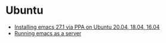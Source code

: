 # Ubuntu

- [Installing emacs 27.1 via PPA on Ubuntu 20.04, 18.04, 16.04](https://ubuntuhandbook.org/index.php/2020/09/install-emacs-27-1-ppa-ubuntu-20-04/)
- [Running emacs as a server](https://simpleit.rocks/linux/ubuntu/start-emacs-in-ubuntu-the-right-way/)